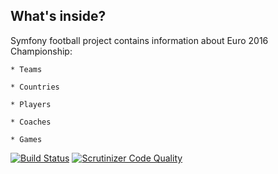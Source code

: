 What's inside?
--------------

Symfony football project contains information about Euro 2016 Championship:

    * Teams
    
    * Countries
    
    * Players
    
    * Coaches
    
    * Games
[![Build Status](https://travis-ci.org/ShytN1k/symfony_football.svg?branch=develop)](https://travis-ci.org/ShytN1k/symfony_football)
[![Scrutinizer Code Quality](https://scrutinizer-ci.com/g/ShytN1k/symfony_football/badges/quality-score.png?b=develop)](https://scrutinizer-ci.com/g/ShytN1k/symfony_football/?branch=develop)